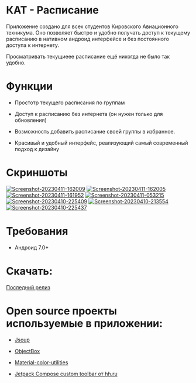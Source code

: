 # **КАТ - Расписание**

Приложение создано для всех студентов Кировского Авиационного техникума. Оно позволяет быстро и удобно получать доступ к текущему расписанию в нативном андроид интерфейсе и без постоянного доступа к интернету.

Просматривать текущиеее расписание ещё никогда не было так удобно.

# **Функции**

* Простотр текущего расписания по группам

* Доступ к расписанию без интернета (он нужен только для обновления)

* Возможность добавить расписание своей группы в избранное.

* Красивый и удобный интерфейс, реализующий самый современный подход к дизайну

# **Скриншоты**

<a href="https://ibb.co/3kNtq3q"><img src="https://i.ibb.co/3kNtq3q/Screenshot-20230411-162009.png" alt="Screenshot-20230411-162009" border="0"></a> <a href="https://ibb.co/Y0zTz5W"><img src="https://i.ibb.co/Y0zTz5W/Screenshot-20230411-162005.png" alt="Screenshot-20230411-162005" border="0"></a> <a href="https://ibb.co/DDNM5F3"><img src="https://i.ibb.co/DDNM5F3/Screenshot-20230411-161952.png" alt="Screenshot-20230411-161952" border="0"></a> <a href="https://ibb.co/TgZ39dj"><img src="https://i.ibb.co/TgZ39dj/Screenshot-20230411-053215.png" alt="Screenshot-20230411-053215" border="0"></a> <a href="https://ibb.co/TLY5czp"><img src="https://i.ibb.co/TLY5czp/Screenshot-20230410-225409.png" alt="Screenshot-20230410-225409" border="0"></a> <a href="https://ibb.co/HtmMFJP"><img src="https://i.ibb.co/HtmMFJP/Screenshot-20230410-213554.png" alt="Screenshot-20230410-213554" border="0"></a> <a href="https://ibb.co/ZKjLchm"><img src="https://i.ibb.co/ZKjLchm/Screenshot-20230410-225437.png" alt="Screenshot-20230410-225437" border="0"></a>

# **Требования**

* Андроид 7.0+

# **Скачать:**

[Последний релиз](https://github.com/B1ays/KATTimetable/releases/tag/1.1.0_build3)

# **Open source проекты используемые в приложении:**

* [Jsoup](https://github.com/jhy/jsoup)

* [ObjectBox](https://github.com/objectbox)

* [Material-color-utilities](https://github.com/material-foundation/material-color-utilities)

* [Jetpack Compose custom toolbar от hh.ru](https://github.com/hhru/hh-histories-compose-custom-toolbar)
